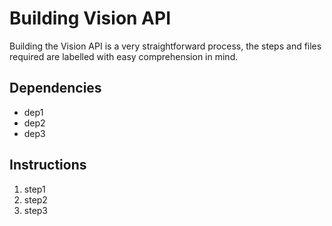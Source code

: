 # Building Vision API
Building the Vision API is a very straightforward process, the steps and files required are labelled with easy comprehension in mind.

## Dependencies
+ dep1
+ dep2
+ dep3

## Instructions
1. step1
2. step2
3. step3
